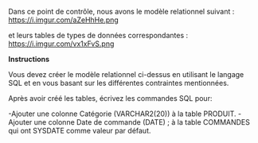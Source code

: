 Dans ce point de contrôle, nous avons le modèle relationnel suivant : https://i.imgur.com/aZeHhHe.png

et leurs tables de types de données correspondantes : https://i.imgur.com/vx1xFvS.png


**Instructions**

Vous devez créer le modèle relationnel ci-dessus en utilisant le langage SQL et en vous basant sur les différentes contraintes mentionnées.

Après avoir créé les tables, écrivez les commandes SQL pour:

-Ajouter une colonne Catégorie (VARCHAR2(20)) à la table PRODUIT. 
-Ajouter une colonne Date de commande (DATE)  ; à la table COMMANDES qui ont SYSDATE comme valeur par défaut.